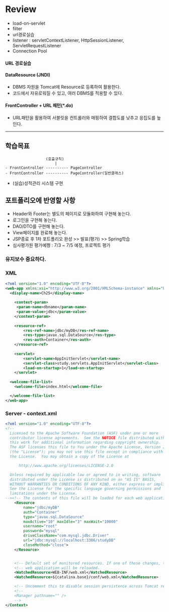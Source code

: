 # Review
- load-on-servlet
- filter
- url경로실습
- listener : servletContextListener, HttpSessionListener, ServletRequestListener
- Connection Pool

#### URL 경로실습

#### DataResource (JNDI)
- DBMS 자원을 Tomcat에 Resource로 등록하여 활용한다.
- 코드에서 자유로워질 수 있고, 여러 DBMS를 적용할 수 있다.

#### FrontController + URL 패턴(*.do)
- URL패턴을 활용하여 서블릿을 컨트롤러와 매핑하여 결합도를 낮추고 응집도를 높인다.


-----------------------------------------------------

## 학습목표
```
                  (호츌규칙)
                      |
- FrontController ---------- PageController
- FrontController ---------- PageController(일반클래스)
```

- (실습)성적관리 시스템 구현


## 포트폴리오에 반영할 사항
- Header와 Footer는 별도의 페이지로 모듈화하여 구현해 놓는다.
- 로그인을 구현해 놓는다.
- DAO/DTO를 구현해 놓는다.
- View페이지를 완료해 놓는다.
- JSP종료 후 1차 포트폴리오 완성 >> 발표(평가) >> Spring학습
- 심사평가원 평가예쩡 : 7/3 ~ 7/5 예정, 프로젝트 평가


### 유지보수 중요하다.


### XML
``` XML
<?xml version="1.0" encoding="UTF-8"?>
<web-app xmlns:xsi="http://www.w3.org/2001/XMLSchema-instance" xmlns="http://xmlns.jcp.org/xml/ns/javaee" xsi:schemaLocation="http://xmlns.jcp.org/xml/ns/javaee http://xmlns.jcp.org/xml/ns/javaee/web-app_3_1.xsd" version="3.1">
  <display-name>Ch25</display-name>
  
 	<context-param>
	 <param-name>dbname</param-name>
	 <param-value>jdbc</param-value>
	</context-param>
	
	<resource-ref>
		<res-ref-name>jdbc/myDB</res-ref-name>
		<res-type>javax.sql.DataSource</res-type>
		<res-auth>Container</res-auth>
	</resource-ref>
	
	<servlet>
		<servlet-name>AppInitServlet</servlet-name>
		<servlet-class>study.servlets.AppInitServlet</servlet-class>
		<load-on-startup>1</load-on-startup>
	</servlet>
  
  <welcome-file-list>
    <welcome-file>index.html</welcome-file>

  </welcome-file-list>
</web-app>
```

### Server - context.xml
```xml
<?xml version="1.0" encoding="UTF-8"?>
<!--
  Licensed to the Apache Software Foundation (ASF) under one or more
  contributor license agreements.  See the NOTICE file distributed with
  this work for additional information regarding copyright ownership.
  The ASF licenses this file to You under the Apache License, Version 2.0
  (the "License"); you may not use this file except in compliance with
  the License.  You may obtain a copy of the License at

      http://www.apache.org/licenses/LICENSE-2.0

  Unless required by applicable law or agreed to in writing, software
  distributed under the License is distributed on an "AS IS" BASIS,
  WITHOUT WARRANTIES OR CONDITIONS OF ANY KIND, either express or implied.
  See the License for the specific language governing permissions and
  limitations under the License.
--><!-- The contents of this file will be loaded for each web application --><Context>
	<Resource
		name="jdbc/myDB"
		auth="Container"
		type="javax.sql.DataSource"
		maxActive="10" maxIdle="3" maxWait="10000"
		username="root"
		password="mysql"
		driveClassName="com.mysql.jdbc.Driver"
		url="jdbc:mysql://localhost:3306/studyDB"
		closeMethod="close">
	</Resource>


    <!-- Default set of monitored resources. If one of these changes, the    -->
    <!-- web application will be reloaded.                                   -->
    <WatchedResource>WEB-INF/web.xml</WatchedResource>
    <WatchedResource>${catalina.base}/conf/web.xml</WatchedResource>

    <!-- Uncomment this to disable session persistence across Tomcat restarts -->
    <!--
    <Manager pathname="" />
    -->
</Context>
```
